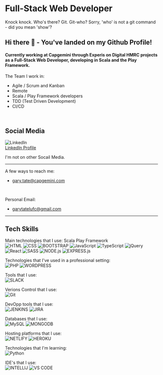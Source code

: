 # Full-Stack Web Developer

Knock knock. Who's there? Git. Git-who? Sorry, 'who' is not a git command - did you mean 'show'?

## Hi there 👋 - You've landed on my Github Profile!

#### Currently working at Capgemini through Experis on Digital HMRC projects as a Full-Stack Web Developer, developing in Scala and the Play Framework.

The Team I work in:
- Agile / Scrum and Kanban
- Remote
- Scala / Play Framework developers
- TDD (Test Driven Development)
- CI/CD

<br>

## Social Media
![LinkedIn](https://img.shields.io/badge/LinkedIn-0077B5?style=for-the-badge&logo=linkedin&logoColor=white)
<br>
[LinkedIn Profile](https://www.linkedin.com/in/gary-tate-124307209/)

I'm not on other Socail Media.

<hr>

A few ways to reach me: 
- gary.tate@capgemini.com

<br>

Personal Email: <br>
- garytatelufc@gmail.com

<hr>

## Tech Skills

Main technologies that I use:
Scala 
Play Framework
<br>
![HTML](https://img.shields.io/badge/HTML5-E34F26?style=for-the-badge&logo=html5&logoColor=white)
![CSS](https://img.shields.io/badge/-css3-1572B6?&style=for-the-badge&logo=css3&logoColor=white)
![BOOTSTRAP](https://img.shields.io/badge/Bootstrap-563D7C?style=for-the-badge&logo=bootstrap&logoColor=white)
![JavaScript](https://img.shields.io/badge/-javascript-F7DF1E?&style=for-the-badge&logo=javascript&logoColor=black)
![TypeScript](https://img.shields.io/badge/TypeScript-007ACC?style=for-the-badge&logo=typescript&logoColor=white)
![jQuery](https://img.shields.io/badge/jQuery-0769AD?style=for-the-badge&logo=jquery&logoColor=white)
![React](https://img.shields.io/badge/-ReactJS-grey?&style=for-the-badge&logo=react&logoColor=61DAFB) 
![SASS](https://img.shields.io/badge/Sass-CC6699?style=for-the-badge&logo=sass&logoColor=white)
![NODE.js](https://img.shields.io/badge/Node.js-43853D?style=for-the-badge&logo=node.js&logoColor=white)
![EXPRESS.js](https://img.shields.io/badge/Express.js-404D59?style=for-the-badge)


Technologies that I've used in a professional setting:
<br>
![PHP](https://img.shields.io/badge/PHP-777BB4?style=for-the-badge&logo=php&logoColor=white)
![WORDPRESS](https://img.shields.io/badge/Wordpress-21759B?style=for-the-badge&logo=wordpress&logoColor=white)


Tools that I use:
<br>![SLACK](https://img.shields.io/badge/Slack-4A154B?style=for-the-badge&logo=slack&logoColor=white)


Verions Control that I use:
<br>
![Git](https://img.shields.io/badge/-Git-F05032?&style=for-the-badge&logo=git&logoColor=white)


DevOpp tools that I use:
<br>
![JENKINS](https://img.shields.io/badge/Jenkins-D24939?style=for-the-badge&logo=Jenkins&logoColor=white)
![JIRA](https://img.shields.io/badge/Jira-0052CC?style=for-the-badge&logo=Jira&logoColor=white)


Databases that I use:
<br>
![MySQL](https://img.shields.io/badge/MySQL-00000F?style=for-the-badge&logo=mysql&logoColor=white)
![MONGODB](https://img.shields.io/badge/MongoDB-4EA94B?style=for-the-badge&logo=mongodb&logoColor=white)


Hosting platforms that I use:
<br>
![NETLIFY](https://img.shields.io/badge/Netlify-00C7B7?style=for-the-badge&logo=netlify&logoColor=white)
![HEROKU](https://img.shields.io/badge/Heroku-430098?style=for-the-badge&logo=heroku&logoColor=white)


Technologies that I'm learning:
<br>
![Python](https://img.shields.io/badge/Python-3776AB?style=for-the-badge&logo=python&logoColor=white)


IDE's that I use:
<br>
![INTELLIJ](https://img.shields.io/badge/IntelliJ_IDEA-000000.svg?style=for-the-badge&logo=intellij-idea&logoColor=white)
![VS CODE](https://img.shields.io/badge/Visual_Studio_Code-0078D4?style=for-the-badge&logo=visual%20studio%20code&logoColor=white)


<!--- 
Music I listen to while codeing:
# <br>
# ![SPOTIFY](https://img.shields.io/badge/Spotify-1ED760?&style=for-the-badge&logo=spotify&logoColor=white)

<hr>

## My Interests
--->
